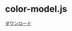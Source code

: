 # color-model.js

[ダウンロード](https://raw.githubusercontent.com/kelp-of-truth/kelp-of-truth/main/librarys/color-modeljs/color-mode.js)
